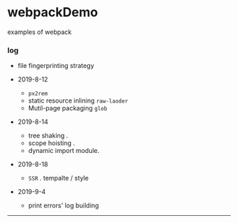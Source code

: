 # webpackDemo
examples of webpack

### log

* file fingerprinting strategy

* 2019-8-12
    
    - `px2rem`
    - static resource inlining `raw-laoder`
    - Mutil-page packaging `glob`

* 2019-8-14

    - tree shaking . 
    - scope hoisting . 
    - dynamic import module.

* 2019-8-18

    - `SSR` . tempalte / style 

* 2019-9-4
 
    - print errors' log building

______________________________________________________________
